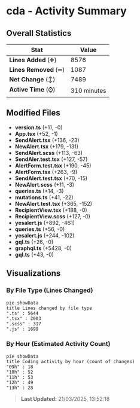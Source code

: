 # cda - Activity Summary 

## Overall Statistics

| Stat                   | Value                                                             |
| ---------------------- | ----------------------------------------------------------------- |
| **Lines Added** (➕)   | 8576                                          |
| **Lines Removed** (➖) | 1087                                        |
| **Net Change** (↕)    | 7489                |
| **Active Time** (⌚)   | 310 minutes |


## Modified Files
- **version.ts** (+11, -0)
- **App.tsx** (+52, -1)
- **SendAlert.tsx** (+136, -23)
- **NewAlert.tsx** (+179, -131)
- **SendAlert.scss** (+113, -63)
- **SendAler.test.tsx** (+127, -57)
- **AlertForm.test.tsx** (+190, -45)
- **AlertForm.tsx** (+263, -9)
- **SendAlert.test.tsx** (+70, -15)
- **NewAlert.scss** (+11, -3)
- **queries.ts** (+14, -3)
- **mutations.ts** (+41, -22)
- **NewAlert.test.tsx** (+365, -152)
- **RecipientView.tsx** (+188, -0)
- **RecipientView.scss** (+127, -0)
- **yesalert.js** (+892, -461)
- **queries.ts** (+56, -0)
- **yesalert.js** (+244, -102)
- **gql.ts** (+26, -0)
- **graphql.ts** (+5428, -0)
- **gql.ts** (+43, -0)

## Visualizations

### By File Type (Lines Changed)

```mermaid
pie showData
title Lines changed by file type
".ts" : 5644
".tsx" : 2003
".scss" : 317
".js" : 1699
```

### By Hour (Estimated Activity Count)

```mermaid
pie showData
title Coding activity by hour (count of changes)
"09h" : 18
"10h" : 52
"11h" : 53
"12h" : 49
"13h" : 28
```


> **Last Updated:** 21/03/2025, 13:52:18